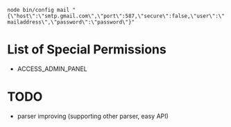 ```node bin/config mail "{\"host\":\"smtp.gmail.com\",\"port\":587,\"secure\":false,\"user\":\"mailaddress\",\"password\":\"password\"}"```

# List of Special Permissions
- ACCESS_ADMIN_PANEL

# TODO
- parser improving (supporting other parser, easy API)
